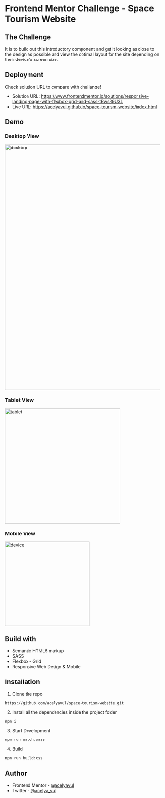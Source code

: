 # Frontend Mentor Challenge - Space Tourism Website

## The Challenge

It is to build out this introductory component and get it looking as close to the design as possible and view the optimal layout for the site depending on their device's screen size.

## Deployment

Check solution URL to compare with challange!

- Solution URL: https://www.frontendmentor.io/solutions/responsive-landing-page-with-flexbox-grid-and-sass-tRwsR9U3L
- Live URL: https://acelyavul.github.io/space-tourism-website/index.html

## Demo

### Desktop View

<img src="https://user-images.githubusercontent.com/88436030/153094627-646918ed-e17d-4d82-b625-fe75d6519289.png" alt="desktop" width="800px"/>

### Tablet View

<img src="https://user-images.githubusercontent.com/88436030/153094501-0aec277e-337e-4be8-84a4-40ce100d817c.png" alt="tablet" width="375px"/>

### Mobile View

<img src="https://user-images.githubusercontent.com/88436030/153094497-38147a6a-2fc7-4258-ace5-7b6b859189af.png" alt="device" width="275px"/>

## Build with

- Semantic HTML5 markup
- SASS
- Flexbox - Grid
- Responsive Web Design & Mobile 

## Installation


1. Clone the repo

```sh
https://github.com/acelyavul/space-tourism-website.git
```

2. Install all the dependencies inside the project folder

```sh
npm i
```

3. Start Development

```sh
npm run watch:sass
```

4. Build

```sh
npm run build:css
```
## Author

- Frontend Mentor - [@acelyavul](https://www.frontendmentor.io/profile/acelyavul)
- Twitter - [@acelya_vul](https://twitter.com/acelya_vul)
